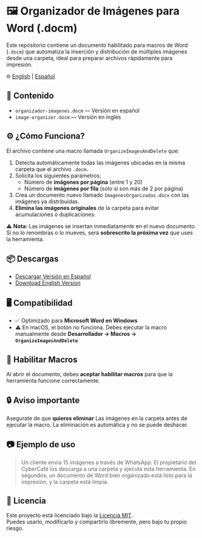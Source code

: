 # 🖼️ Organizador de Imágenes para Word (.docm)

Este repositorio contiene un documento habilitado para macros de Word (`.docm`) que automatiza la inserción y distribución de múltiples imágenes desde una carpeta, ideal para preparar archivos rápidamente para impresión.

🌐 [English](https://github.com/manuelnajera/image-organizer-word/blob/main/README.md#readme) | [Español](#readme)

## 📂 Contenido

- `organizador-imagenes.docm` — Versión en español
- `image-organizer.docm` — Versión en inglés

## ⚙️ ¿Cómo Funciona?

El archivo contiene una macro llamada `OrganizeImagesAndDelete` que:

1. Detecta automáticamente todas las imágenes ubicadas en la misma carpeta que el archivo `.docm`.
2. Solicita los siguientes parámetros:
   - Número de **imágenes por página** (entre 1 y 20)
   - Número de **imágenes por fila** (solo si son más de 2 por página)
3. Crea un documento nuevo llamado `ImagenesOrganizadas.docx` con las imágenes ya distribuidas.
4. **Elimina las imágenes originales** de la carpeta para evitar acumulaciones o duplicaciones.

⚠️ **Nota:** Las imágenes se insertan inmediatamente en el nuevo documento. Si no lo renombras o lo mueves, será **sobrescrito la próxima vez** que uses la herramienta.

## 📦 Descargas
- [Descargar Versión en Español](https://github.com/manuelnajera/image-organizer-word/releases/tag/v1.0.0-es)
- [Download English Version](https://github.com/manuelnajera/image-organizer-word/releases/tag/v1.0.0-en)

## 🖥️ Compatibilidad

- ✅ Optimizado para **Microsoft Word en Windows**
- ⚠️ En macOS, el botón no funciona. Debes ejecutar la macro manualmente desde **Desarrollador → Macros → `OrganizeImagesAndDelete`**

## 🧩 Habilitar Macros

Al abrir el documento, debes **aceptar habilitar macros** para que la herramienta funcione correctamente.

## 🔒 Aviso importante

Asegurate de que **quieres eliminar** Las imágenes en la carpeta antes de ejecutar la macro. La eliminación es automática y no se puede deshacer.

## 📷 Ejemplo de uso

> Un cliente envía 15 imágenes a través de WhatsApp. El propietario del CyberCafé los descarga a una carpeta y ejecuta esta herramienta. En segundos, un documento de Word bien organizado está listo para la impresión, y la carpeta está limpia.

## 🔐 Licencia

Este proyecto está licenciado bajo la [Licencia MIT](LICENSE).  
Puedes usarlo, modificarlo y compartirlo libremente, pero bajo tu propio riesgo.